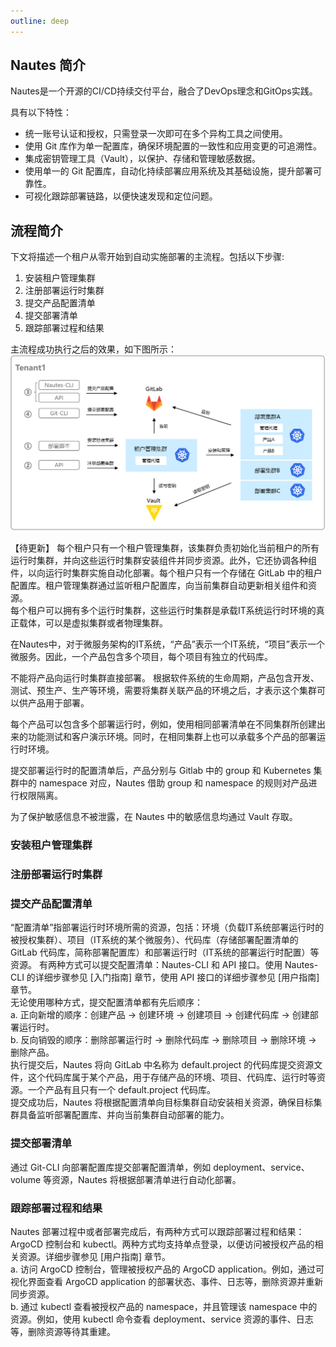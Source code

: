 ```yaml
---
outline: deep
---
```


## Nautes 简介
Nautes是一个开源的CI/CD持续交付平台，融合了DevOps理念和GitOps实践。

具有以下特性：
- 统一账号认证和授权，只需登录一次即可在多个异构工具之间使用。
- 使用 Git 库作为单一配置库，确保环境配置的一致性和应用变更的可追溯性。
- 集成密钥管理工具（Vault），以保护、存储和管理敏感数据。
- 使用单一的 Git 配置库，自动化持续部署应用系统及其基础设施，提升部署可靠性。
- 可视化跟踪部署链路，以便快速发现和定位问题。

## 流程简介
下文将描述一个租户从零开始到自动实施部署的主流程。包括以下步骤:
1. 安装租户管理集群
2. 注册部署运行时集群
3. 提交产品配置清单
4. 提交部署清单
5. 跟踪部署过程和结果

主流程成功执行之后的效果，如下图所示：
![directive syntax graph](./../images/user-guide-overview-1.png)

【待更新】
每个租户只有一个租户管理集群，该集群负责初始化当前租户的所有运行时集群，并向这些运行时集群安装组件并同步资源。此外，它还协调各种组件，以向运行时集群实施自动化部署。每个租户只有一个存储在 GitLab 中的租户配置库。租户管理集群通过监听租户配置库，向当前集群自动更新相关组件和资源。  
每个租户可以拥有多个运行时集群，这些运行时集群是承载IT系统运行时环境的真正载体，可以是虚拟集群或者物理集群。  

在Nautes中，对于微服务架构的IT系统，“产品”表示一个IT系统，“项目”表示一个微服务。因此，一个产品包含多个项目，每个项目有独立的代码库。

不能将产品向运行时集群直接部署。
根据软件系统的生命周期，产品包含开发、测试、预生产、生产等环境，需要将集群关联产品的环境之后，才表示这个集群可以供产品用于部署。

每个产品可以包含多个部署运行时，例如，使用相同部署清单在不同集群所创建出来的功能测试和客户演示环境。同时，在相同集群上也可以承载多个产品的部署运行时环境。  

提交部署运行时的配置清单后，产品分别与 Gitlab 中的 group 和 Kubernetes 集群中的 namespace 对应，Nautes 借助 group 和 namespace 的规则对产品进行权限隔离。  


为了保护敏感信息不被泄露，在 Nautes 中的敏感信息均通过 Vault 存取。  



### 安装租户管理集群

### 注册部署运行时集群

### 提交产品配置清单

“配置清单”指部署运行时环境所需的资源，包括：环境（负载IT系统部署运行时的被授权集群）、项目（IT系统的某个微服务）、代码库（存储部署配置清单的 GitLab 代码库，简称部署配置库）和部署运行时（IT系统的部署运行时配置）等资源。 
有两种方式可以提交配置清单：Nautes-CLI 和 API 接口。使用 Nautes-CLI 的详细步骤参见 [入门指南] 章节，使用 API 接口的详细步骤参见 [用户指南] 章节。  
无论使用哪种方式，提交配置清单都有先后顺序：  
   a. 正向新增的顺序：创建产品 -> 创建环境 ->  创建项目 -> 创建代码库 -> 创建部署运行时。  
   b. 反向销毁的顺序：删除部署运行时 -> 删除代码库 -> 删除项目 -> 删除环境 -> 删除产品。    
执行提交后，Nautes 将向 GitLab 中名称为 default.project 的代码库提交资源文件，这个代码库属于某个产品，用于存储产品的环境、项目、代码库、运行时等资源。一个产品有且只有一个 default.project 代码库。  
提交成功后，Nautes 将根据配置清单向目标集群自动安装相关资源，确保目标集群具备监听部署配置库、并向当前集群自动部署的能力。

### 提交部署清单 
通过 Git-CLI 向部署配置库提交部署配置清单，例如 deployment、service、volume 等资源，Nautes 将根据部署清单进行自动化部署。

### 跟踪部署过程和结果  
Nautes 部署过程中或者部署完成后，有两种方式可以跟踪部署过程和结果：ArgoCD 控制台和 kubectl。两种方式均支持单点登录，以便访问被授权产品的相关资源。详细步骤参见 [用户指南] 章节。  
   a. 访问 ArgoCD 控制台，管理被授权产品的 ArgoCD application。例如，通过可视化界面查看 ArgoCD application 的部署状态、事件、日志等，删除资源并重新同步资源。  
   b. 通过 kubectl 查看被授权产品的 namespace，并且管理该 namespace 中的资源。例如，使用 kubectl 命令查看 deployment、service 资源的事件、日志等，删除资源等待其重建。